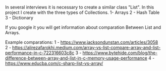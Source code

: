 In several interviews it is necessary to create a similar class "List".
    In this project I create with the three types of Collections.
1- Arrays
2 - Hash Table
3 - Dictionary

If you google it you will get information about comparation Between List and Arrays.

Example comparations:
1 - https://www.jacksondunstan.com/articles/3058
2 - https://alirezafarokhi.medium.com/array-vs-list-compare-array-and-list-performance-in-c-722316603c8c
3 - https://www.bytehide.com/blog/the-difference-between-array-and-list-in-c-memory-usage-performance
4 - https://www.educba.com/c-sharp-list-vs-array/

